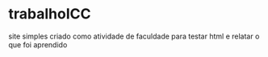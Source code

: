 # trabalhoICC
site simples criado como atividade de faculdade para testar html e relatar o que foi aprendido
